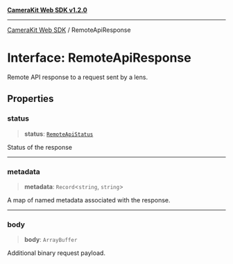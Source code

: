 [**CameraKit Web SDK v1.2.0**](../README.md)

***

[CameraKit Web SDK](../globals.md) / RemoteApiResponse

# Interface: RemoteApiResponse

Remote API response to a request sent by a lens.

## Properties

### status

> **status**: [`RemoteApiStatus`](../type-aliases/RemoteApiStatus.md)

Status of the response

***

### metadata

> **metadata**: `Record`\<`string`, `string`\>

A map of named metadata associated with the response.

***

### body

> **body**: `ArrayBuffer`

Additional binary request payload.
